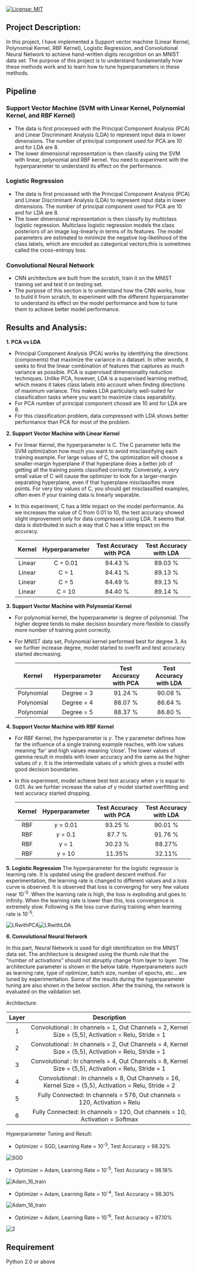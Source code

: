 [![License: MIT](https://img.shields.io/badge/License-MIT-yellow.svg)](https://opensource.org/licenses/MIT)

## Project Description:
In this project, I have implemented a Support vector machine (Linear Kernel, Polynomial Kernel, RBF Kernel), Logistic Regression, and Convolutional Neural Network to achieve hand-written digits recognition on an MNIST data set. The purpose of this project is to understand fundamentally how these methods work and to learn how to tune hyperparameters in these methods.

## Pipeline
### Support Vector Machine (SVM with Linear Kernel, Polynomial Kernel, and RBF Kernel)
- The data is first processed with the Principal Component Analysis (PCA) and Linear Discriminant Analysis (LDA) to represent input data in lower dimensions. The number of principal component used for PCA are 10 and for LDA are 8.
- The lower dimensional representation is then classify using the SVM with linear, polynomial and RBF kernel. You need to experiment with the hyperparameter to understand its effect on the performance.
### Logistic Regression
- The data is first processed with the Principal Component Analysis (PCA) and Linear Discriminant Analysis (LDA) to represent input data in lower dimensions. The number of principal component used for PCA are 10 and for LDA are 8.
- The lower dimensional representation is then classify by multiclass logistic regression. Multiclass logistic regression models the class posteriors of an image log-linearly in terms of its features. The model parameters are estimated to minimize the negative log-likelihood of the class labels, which are encoded as categorical vectors;this is sometimes called the cross-entropy loss.
### Convolutional Neural Network
- CNN architecture are built from the scratch, train it on the MNIST training set and test it on testing set.
- The purpose of this section is to understand how the CNN works, how to build it from scratch, to experiment with the different hyperparameter to understand its effect on the model performance and how to tune them to achieve better model performance.

## Results and Analysis:

**1. PCA vs LDA**
  - Principal Component Analysis (PCA) works by identifying the directions (components) that maximize the variance in a dataset. In other words, it seeks to find the linear combination of features that captures as much variance as possible. PCA is supervised dimensionality reduction techniques.  Unlike PCA, however, LDA is a supervised learning method, which means it takes class labels into account when finding directions of maximum variance. This makes LDA particularly well-suited for classification tasks where you want to maximize class separability.
  - For PCA number of principal component chosed are 10 and for LDA are 8. 
  - For this classification problem, data compressed with LDA shows better performance than PCA for most of the problem.

**2. Support Vector Machine with Linear Kernel**
 - For linear Kernel, the hyperparameter is C. The C parameter tells the SVM optimization how much you want to avoid misclassifying each training example. For large values of C, the optimization will choose a smaller-margin hyperplane if that hyperplane does a better job of getting all the training points classified correctly. Conversely, a very small value of C will cause the optimizer to look for a larger-margin separating hyperplane, even if that hyperplane misclassifies more points. For very tiny values of C, you should get misclassified examples, often even if your training data is linearly separable. 
 - In this experiment, C has a little impact on the model performance. As we increases the value of C from 0.01 to 10, the test accuracy showed slight improvement only for data compressed using LDA. It seems that data is distributed in such a way that C has a little impact on the accuracy.

    |   Kernel   | Hyperparameter | Test Accuracy with PCA | Test Accuracy with LDA |
    |:----------:|:---------------:|:----------------------:|:----------------------:|
    |   Linear   |      C = 0.01      |         84.43 %        |         89.03 %        |
    |   Linear   |      C = 1      |         84.41 %        |         89.13 %        |
    |   Linear   |      C = 5      |         84.49 %        |         89.13 %        |
    |   Linear   |      C = 10     |         84.40 %        |         89.14 %        |

**3. Support Vector Machine with Polynomial Kernel**
- For polynomial kernel, the hyperparameter is degree of polynomial. The higher degree tends to make decision boundary more flexible to classify more number of training point correctly.
- For MNIST data set, Polynomial kernel performed best for degree 3. As we further increase degree, model started to overfit and test accuracy started decreasing.

    |   Kernel   | Hyperparameter | Test Accuracy with PCA | Test Accuracy with LDA |
    |:----------:|:---------------:|:----------------------:|:----------------------:|
    | Polynomial |    Degree = 3   |         91.24 %        |         90.08 %        |
    | Polynomial |    Degree = 4   |         88.07 %        |         86.64 %        |
    | Polynomial |    Degree = 5   |         88.37 %        |         86.80 %        |

**4. Support Vector Machine with RBF Kernel**
- For RBF Kernel, the hyperparameter is $\gamma$. The $\gamma$ parameter defines how far the influence of a single training example reaches, with low values meaning ‘far’ and high values meaning ‘close’. The lower values of gamma result in models with lower accuracy and the same as the higher values of $\gamma$. It is the intermediate values of $\gamma$ which gives a model with good decision boundaries.
- In this experiment, model achieve best test acuracy when $\gamma$ is equal to 0.01. As we furhter increase the value of $\gamma$ model started overfitting and test accuracy started dropping.

    |   Kernel   | Hyperparameter | Test Accuracy with PCA | Test Accuracy with LDA |
    |:----------:|:---------------:|:----------------------:|:----------------------:|
    |     RBF    | $\gamma$ = 0.01 |         93.25 %        |         90.01 %        |
    |     RBF    | $\gamma$ = 0.1  |         87.7 %         |         91.76 %        |
    |     RBF    | $\gamma$ = 1    |         30.23 %        |         88.27%         |
    |     RBF    |  $\gamma$ = 10  |         11.35%         |         32.11%         |
**5. Logistic Regression**
The hyperparameter for the logistic regressor is learning rate. It is updated using the gradient descent method. For experimentation, the learning rate is changed to different values and a loss curve is observed. It is observed that loss is converging for very few values near 10<sup>-5</sup>. When the learning rate is high, the loss is exploding and goes to infinity. When the learning rate is lower than this, loss convergence is extremely slow. Following is the loss curve during training when learning rate is 10<sup>-5</sup>.

![LRwithPCA](https://user-images.githubusercontent.com/90370308/216848557-4f52ba3c-40e0-451d-999d-a4bbc10d8c21.png)![LRwithLDA](https://user-images.githubusercontent.com/90370308/216848566-5de367c7-7316-4b1e-a869-39a7849604f0.png)

**6. Convolutional Neural Network**

In this part, Neural Network is used for digit identification on the MNIST data set. The architecture is designed using the thumb rule that the “number of activations” should not abruptly change from layer to layer. The architecture parameter is shown in the below table. Hyperparameters such as learning rate, type of optimizer, batch size, number of epochs, etc... are tuned by experimentation. Some of the results during the hyperparameter tuning are also shown in the below section. After the training, the network is evaluated on the validation set.

Architecture:

| Layer |                                               Description                                              |
|:-----:|:------------------------------------------------------------------------------------------------------:|
|   1   |  Convolutional : In channels = 1, Out Channels = 2, Kernel Size = (5,5), Activation = Relu, Stride = 1 |
|   2   |  Convolutional : In channels = 2, Out Channels = 4, Kernel Size = (5,5), Activation = Relu, Stride = 1 |
|   3   |  Convolutional : In channels = 4, Out Channels = 8, Kernel Size = (5,5), Activation = Relu, Stride = 1 |
|   4   | Convolutional : In channels = 8, Out Channels = 16, Kernel Size = (5,5), Activation = Relu, Stride = 2 |
|   5   |                Fully Connected: In channels = 576, Out channels = 120, Activation = Relu               |
|   6   |               Fully Connected: In channels = 120, Out channels = 10, Activation = Softmax              |

Hyperparameter Tuning and Result:
- Optimizer = SGD, Learning Rate = 10<sup>-5</sup>, Test Accuracy = 98.32%

![SGD](https://user-images.githubusercontent.com/90370308/216848988-a8fd2d20-47a2-431a-9dc7-60ee9b417500.png)
- Optimizer = Adam, Learning Rate = 10<sup>-5</sup>, Test Accuracy = 98.18%

![Adam_16_train](https://user-images.githubusercontent.com/90370308/216849049-7ed31583-1f5f-4de2-b283-4737de48b360.png)
- Optimizer = Adam, Learning Rate = 10<sup>-4</sup>, Test Accuracy = 98.30%

![Adam_16_train](https://user-images.githubusercontent.com/90370308/216849127-8a4c5dc2-252d-4e54-be0f-224a4645c880.png)
- Optimizer = Adam, Learning Rate = 10<sup>-6</sup>, Test Accuracy = 87.10%

![2](https://user-images.githubusercontent.com/90370308/216849164-9fe58148-a56b-48c6-84fb-281490f644ac.png)

## Requirement
Python 2.0 or above
